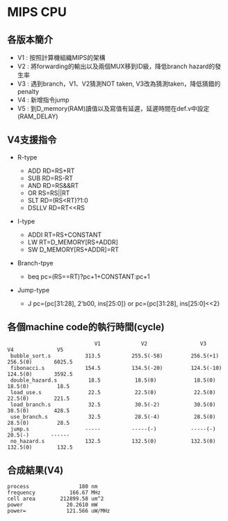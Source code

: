 # MIPS CPU

## 各版本簡介

* V1 : 按照計算機組織MIPS的架構
* V2 : 將forwarding的輸出以及兩個MUX移到ID級，降低branch hazard的發生率
* V3 : 遇到branch，V1、V2猜測NOT taken, V3改為猜測taken，降低猜錯的penalty
* V4 : 新增指令jump
* V5 : 到D_memory(RAM)讀值以及寫值有延遲，延遲時間在def.v中設定(RAM_DELAY)

## V4支援指令

* R-type
	* ADD     RD=RS+RT
	* SUB     RD=RS-RT
	* AND     RD=RS&&RT
	* OR      RS=RS||RT
	* SLT     RD=(RS<RT)?1:0
	* DSLLV   RD=RT<<RS
         
* I-type
	* ADDI    RT=RS+CONSTANT
	* LW      RT=D_MEMORY[RS+ADDR]
	* SW      D_MEMORY[RS+ADDR]=RT
         
* Branch-tpye
	* beq     pc=(RS==RT)?pc+1+CONSTANT:pc+1
       
* Jump-type
	* J       pc={pc[31:28], 2'b00, ins[25:0]} or  pc={pc[31:28], ins[25:0]<<2}

## 各個machine code的執行時間(cycle)
                                V1             V2                 V3              V4              V5
     bubble_sort.s           313.5          255.5(-58)         256.5(+1)        256.5(0)       6025.5
     fibonacci.s             154.5          134.5(-20)         124.5(-10)       124.5(0)       3592.5
     double_hazard.s          18.5           18.5(0)            18.5(0)          18.5(0)         18.5
     load_use.s               22.5           22.5(0)            22.5(0)          22.5(0)        221.5
     load_branch.s            32.5           30.5(-2)           30.5(0)          30.5(0)        428.5
     use_branch.s             32.5           28.5(-4)           28.5(0)          28.5(0)         28.5
     jump.s                  -----          -----(-)           -----(-)          20.5(-)       ------
     no_hazard.s             132.5          132.5(0)           132.5(0)         132.5(0)        132.5

## 合成結果(V4)

	process                180 nm
	frequency           166.67 MHz
	cell area        212899.58 um^2
	power              20.2610 mW
	power=             121.566 uW/MHz
